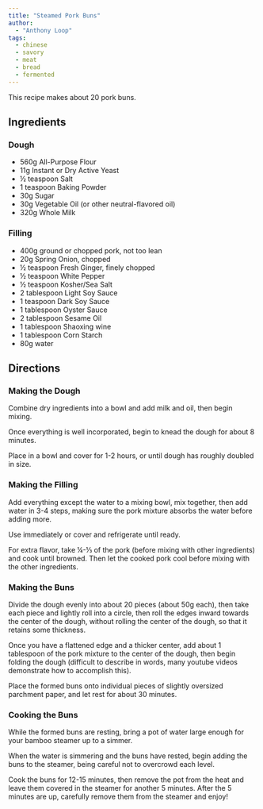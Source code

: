 ```yaml
---
title: "Steamed Pork Buns"
author:
  - "Anthony Loop"
tags:
  - chinese
  - savory
  - meat
  - bread
  - fermented
---
```


This recipe makes about 20 pork buns.

## Ingredients

### Dough

- 560g All-Purpose Flour
- 11g Instant or Dry Active Yeast
- ½ teaspoon Salt
- 1 teaspoon Baking Powder
- 30g Sugar
- 30g Vegetable Oil (or other neutral-flavored oil)
- 320g Whole Milk

### Filling

- 400g ground or chopped pork, not too lean
- 20g Spring Onion, chopped
- ½ teaspoon Fresh Ginger, finely chopped
- ½ teaspoon White Pepper
- ½ teaspoon Kosher/Sea Salt
- 2 tablespoon Light Soy Sauce
- 1 teaspoon Dark Soy Sauce
- 1 tablespoon Oyster Sauce
- 2 tablespoon Sesame Oil
- 1 tablespoon Shaoxing wine
- 1 tablespoon Corn Starch
- 80g water

## Directions

### Making the Dough

Combine dry ingredients into a bowl and add milk and oil, then begin mixing.

Once everything is well incorporated, begin to knead the dough for about 8 minutes.

Place in a bowl and cover for 1-2 hours, or until dough has roughly doubled in size.

### Making the Filling

Add everything except the water to a mixing bowl, mix together, then add water in 3-4 steps, making sure the pork mixture absorbs the water before adding more.

Use immediately or cover and refrigerate until ready.

For extra flavor, take ¼-⅓ of the pork (before mixing with other ingredients) and cook until browned. Then let the cooked pork cool before mixing with the other ingredients.

### Making the Buns

Divide the dough evenly into about 20 pieces (about 50g each), then take each piece and lightly roll into a circle, then roll the edges inward towards the center of the dough, without rolling the center of the dough, so that it retains some thickness.

Once you have a flattened edge and a thicker center, add about 1 tablespoon of the pork mixture to the center of the dough, then begin folding the dough (difficult to describe in words, many youtube videos demonstrate how to accomplish this).

Place the formed buns onto individual pieces of slightly oversized parchment paper, and let rest for about 30 minutes.

### Cooking the Buns

While the formed buns are resting, bring a pot of water large enough for your bamboo steamer up to a simmer.

When the water is simmering and the buns have rested, begin adding the buns to the steamer, being careful not to overcrowd each level.

Cook the buns for 12-15 minutes, then remove the pot from the heat and leave them covered in the steamer for another 5 minutes. After the 5 minutes are up, carefully remove them from the steamer and enjoy!
